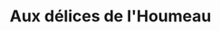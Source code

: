 ---
title: "Aux délices de l'Houmeau"
url: /angouleme/aux-delices-de-lhoumeau/
shop: boulangerie
---